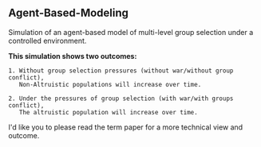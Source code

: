 ## Agent-Based-Modeling

Simulation of an agent-based model of multi-level group selection under a controlled environment.

**This simulation shows two outcomes:**

    1. Without group selection pressures (without war/without group conflict), 
       Non-Altruistic populations will increase over time. 
       
    2. Under the pressures of group selection (with war/with groups conflict),
       The altruistic population will increase over time.

I'd like you to please read the term paper for a more technical view and outcome.
